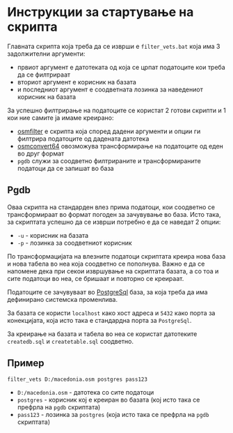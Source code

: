 # Инструкции за стартување на скрипта

Главната скрипта која треба да се изврши е `filter_vets.bat` која има 3 задолжителни аргументи:
- првиот аргумент е датотеката од која се црпат податоците кои треба да се филтрираат
- вториот аргумент е корисник на базата
- и последниот аргумент е соодветната лозинка за наведениот корисник на базата

За успешно филтрирање на податоците се користат 2 готови скрипти и 1 кои ние самите ја имаме креирано:
- [osmfilter](https://wiki.openstreetmap.org/wiki/Osmfilter) е скрипта која според дадени аргументи и опции ги филтрира податоците од дадената датотека
- [osmconvert64](https://wiki.openstreetmap.org/wiki/Osmconvert) овозможува трансформирање на податоците од еден во друг формат
- `pgdb` служи за соодветно филтрираните и трансформираните податоци да се запишат во база

## Pgdb

Оваа скрипта на стандарден влез прима податоци, кои соодветно се трансформираат во формат погоден за зачувување во база.
Исто така, за скриптата успешно да се изврши потребно е да се наведат 2 опции:
- `-u` - корисник на базата
- `-p` - лозинка за соодветниот корисник

По трансформацијата на влезните податоци скриптата креира нова база и нова табела во неа која соодветно се пополнува.
Важно е да се напомене дека при секои извршување на скриптата базата, а со тоа и сите податоци во неа, сe бришаат и повторно се креираат.

Податоците се зачувуваат во [PostgreSql](https://www.postgresql.org/) база, за која треба да има дефинирано системска променлива.

За базата се користи `localhost` како хост адреса и `5432` како порта за конекцијата, која исто така е стандардна порта за `PostgreSql`.

За креирање на базата и табела во неа се користат датотеките `createdb.sql` и `createtable.sql` соодветно.

## Пример

`filter_vets D:/macedonia.osm postgres pass123`

- `D:/macedonia.osm` - датотека со сите податоци
- `postgres` - корисник кој е креиран во базата (кој исто така се префрла на `pgdb` скриптата)
- `pass123` - лозинка за `postgres` (којa исто така се префрла на `pgdb` скриптата)
